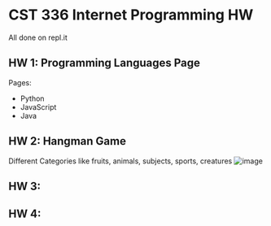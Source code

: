 # CST 336 Internet Programming HW

All done on repl.it

## HW 1: Programming Languages Page
   
   Pages:
   - Python
   - JavaScript
   - Java

## HW 2: Hangman Game 
   Different Categories like fruits, animals, subjects, sports, creatures
   ![image](https://github.com/Jamham1020/final-projects/assets/64275401/bb424da9-5a9c-4815-80e8-4e445f00eb69)


## HW 3:

## HW 4: 
